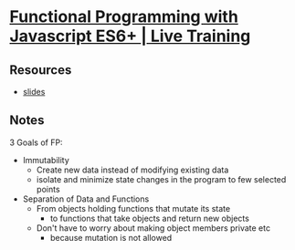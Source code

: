 # [Functional Programming with Javascript ES6+ | Live Training](https://learning.oreilly.com/live-training/courses/functional-programming-with-javascript-es6/0636920413837/)

## Resources
* [slides](./resources/functionalprogrammingwithjavascriptes61598309043343.pdf)

## Notes

3 Goals of FP:
* Immutability
  * Create new data instead of modifying existing data
  * isolate and minimize state changes in the program to few selected points
* Separation of Data and Functions
  * From objects holding functions that mutate its state
    * to functions that take objects and return new objects
  * Don't have to worry about making object members private etc 
    * because mutation is not allowed
